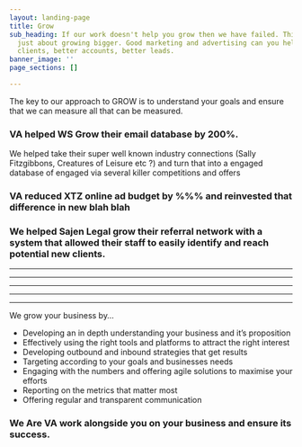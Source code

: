 ```yaml
---
layout: landing-page
title: Grow
sub_heading: If our work doesn't help you grow then we have failed. This isn't always
  just about growing bigger. Good marketing and advertising can you help you get better
  clients, better accounts, better leads.
banner_image: ''
page_sections: []

---
```

The key to our approach to GROW is to understand your goals and ensure that we can measure all that can be measured.

### VA helped WS Grow their email database by 200%.

We helped take their super well known industry connections (Sally Fitzgibbons, Creatures of Leisure etc ?) and turn that into a engaged database of engaged via several killer competitions and offers

### VA reduced XTZ online ad budget by %%% and reinvested that difference in new blah blah

### We helped Sajen Legal grow their referral network with a system that allowed their staff to easily identify and reach potential new clients.

***

***

***

***

***

We grow your business by…

* Developing an in depth understanding your business and it’s proposition
* Effectively using the right tools and platforms to attract the right interest
* Developing outbound and inbound strategies that get results
* Targeting according to your goals and businesses needs
* Engaging with the numbers and offering agile solutions to maximise your efforts
* Reporting on the metrics that matter most
* Offering regular and transparent communication

### We Are VA work alongside you on your business and ensure its success.